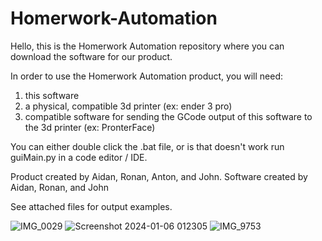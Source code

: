 # Homerwork-Automation
Hello, this is the Homerwork Automation repository where you can download the software for our product.

In order to use the Homerwork Automation product, you will need:
1. this software
2. a physical, compatible 3d printer (ex: ender 3 pro)
3. compatible software for sending the GCode output of this software to the 3d printer (ex: PronterFace)

You can either double click the .bat file, or is that doesn't work run guiMain.py in a code editor / IDE. 

Product created by Aidan, Ronan, Anton, and John. 
Software created by Aidan, Ronan, and John

See attached files for output examples. 

![IMG_0029](https://github.com/swissskimmilk/Homerwork-Automation/assets/64725899/e22a7e84-98d5-4627-8f50-bc3675516cb4)
![Screenshot 2024-01-06 012305](https://github.com/swissskimmilk/Homerwork-Automation/assets/64725899/90933594-c45b-4a34-abc1-82ddeeaed29a)
![IMG_9753](https://github.com/swissskimmilk/Homerwork-Automation/assets/64725899/b808d2e4-2116-4540-946c-7117b00cd3fd)

